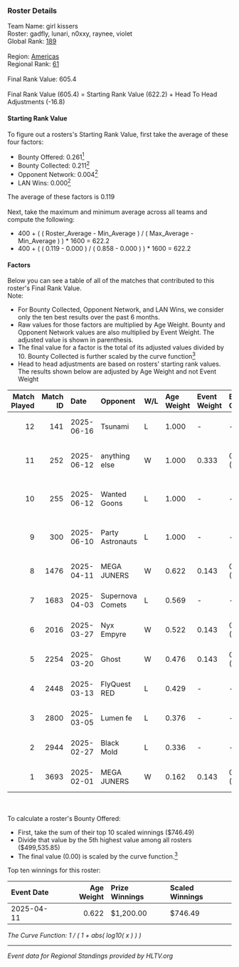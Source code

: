 ### Roster Details<br />
Team Name: girl kissers<br />
Roster: gadfly, lunari, n0xxy, raynee, violet<br />
Global Rank: [189](../../standings_global_2025_07_07.md)<br />
<br />
Region: [Americas]( ../../standings_americas_2025_07_07.md)<br />
Regional Rank: [61]( ../../standings_americas_2025_07_07.md)<br />
<br />
Final Rank Value:  605.4<br />
<br />
Final Rank Value (605.4) = Starting Rank Value (622.2) + Head To Head Adjustments (-16.8)<br />

#### Starting Rank Value<br />
To figure out a rosters's Starting Rank Value, first take the average of these four factors:<br />
- Bounty Offered: 0.261[<sup>1</sup>](#table2)
- Bounty Collected: 0.211[<sup>2</sup>](#table1)
- Opponent Network: 0.004[<sup>2</sup>](#table1)
- LAN Wins: 0.000[<sup>2</sup>](#table1)

The average of these factors is 0.119<br />
<br />
Next, take the maximum and minimum average across all teams and compute the following:<br />
- 400 + ( ( Roster_Average - Min_Average ) / ( Max_Average - Min_Average ) ) * 1600 = 622.2
- 400 + ( ( 0.119 - 0.000 ) / ( 0.858 - 0.000 ) ) * 1600 = 622.2


#### Factors<br />
Below you can see a table of all of the matches that contributed to this roster's Final Rank Value.<br />
Note:<br />

- For Bounty Collected, Opponent Network, and LAN Wins, we consider only the ten best results over the past 6 months.
- Raw values for those factors are multiplied by Age Weight. Bounty and Opponent Network values are also multiplied by Event Weight. The adjusted value is shown in parenthesis.
- The final value for a factor is the total of its adjusted values divided by 10. Bounty Collected is further scaled by the curve function[<sup>3</sup>](#curveFunction)
- Head to head adjustments are based on rosters' starting rank values. The results shown below are adjusted by Age Weight and not Event Weight
<span id="table1"></span><br />


| Match Played | Match ID | Date       | Opponent         | W/L | Age Weight | Event Weight | Bounty Collected | Opponent Network | LAN Wins  | H2H Adj. | Roster                                          |
| -: | -: | :- | :- | :- | :- | :- | :- | :- | :- | -: | :- |
|           12 |      141 | 2025-06-16 | Tsunami          | L   | 1.000      | -            | -                | -                | -         |   -14.21 | gadfly, lunari, n0xxy, raynee, violet           |
|           11 |      252 | 2025-06-12 | anything else    | W   | 1.000      | 0.333        | 0.004 (0.001)    | 0.099 (0.033)    | 0 (0.000) |    16.68 | gadfly, Lambchoppington, lunari, raynee, violet |
|           10 |      255 | 2025-06-12 | Wanted Goons     | L   | 1.000      | -            | -                | -                | -         |   -15.50 | gadfly, Lambchoppington, lunari, raynee, violet |
|            9 |      300 | 2025-06-10 | Party Astronauts | L   | 1.000      | -            | -                | -                | -         |    -9.39 | gadfly, Lambchoppington, n0xxy, raynee, violet  |
|            8 |     1476 | 2025-04-11 | MEGA JUNERS      | W   | 0.622      | 0.143        | 0.001 (0.000)    | 0.033 (0.003)    | 0 (0.000) |     8.62 | ashe, gadfly, lunari, raynee, violet            |
|            7 |     1683 | 2025-04-03 | Supernova Comets | L   | 0.569      | -            | -                | -                | -         |    -2.93 | ashe, gadfly, lunari, raynee, violet            |
|            6 |     2016 | 2025-03-27 | Nyx Empyre       | W   | 0.522      | 0.143        | 0.001 (0.000)    | 0.009 (0.001)    | 0 (0.000) |     5.71 | ashe, katalyyst, lunari, raynee, violet         |
|            5 |     2254 | 2025-03-20 | Ghost            | W   | 0.476      | 0.143        | 0.002 (0.000)    | 0.106 (0.007)    | 0 (0.000) |     7.59 | ashe, katalyyst, lunari, raynee, violet         |
|            4 |     2448 | 2025-03-13 | FlyQuest RED     | L   | 0.429      | -            | -                | -                | -         |    -4.37 | ashe, jesscas, lunari, raynee, violet           |
|            3 |     2800 | 2025-03-05 | Lumen fe         | L   | 0.376      | -            | -                | -                | -         |    -5.95 | ashe, jesscas, lunari, raynee, violet           |
|            2 |     2944 | 2025-02-27 | Black Mold       | L   | 0.336      | -            | -                | -                | -         |    -5.46 | ashe, jesscas, lunari, raynee, violet           |
|            1 |     3693 | 2025-02-01 | MEGA JUNERS      | W   | 0.162      | 0.143        | 0.001 (0.000)    | 0.033 (0.001)    | 0 (0.000) |     2.38 | ashe, jesscas, lunari, raynee, violet           |

<br />
<span id="table2"></span><br />
To calculate a roster's Bounty Offered:<br />

- First, take the sum of their top 10 scaled winnings ($746.49)
- Divide that value by the 5th highest value among all rosters ($499,535.85)
- The final value (0.00) is scaled by the curve function.[<sup>3</sup>](#curveFunction)

Top ten winnings for this roster:<br />

| Event Date | Age Weight | Prize Winnings | Scaled Winnings |
| :- | -: | :- | :- |
| 2025-04-11 |      0.622 | $1,200.00      | $746.49         |


<span id="curveFunction"></span>_The Curve Function: 1 / ( 1 + abs( log10( x ) ) )_<br />

---
_Event data for Regional Standings provided by HLTV.org_<br />
